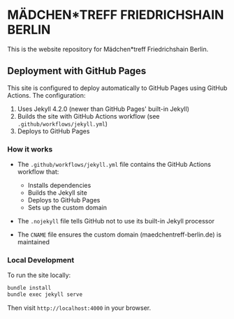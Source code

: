 # MÄDCHEN*TREFF FRIEDRICHSHAIN BERLIN

This is the website repository for Mädchen*treff Friedrichshain Berlin.

## Deployment with GitHub Pages

This site is configured to deploy automatically to GitHub Pages using GitHub Actions. The configuration:

1. Uses Jekyll 4.2.0 (newer than GitHub Pages' built-in Jekyll)
2. Builds the site with GitHub Actions workflow (see `.github/workflows/jekyll.yml`)
3. Deploys to GitHub Pages

### How it works

- The `.github/workflows/jekyll.yml` file contains the GitHub Actions workflow that:
  - Installs dependencies
  - Builds the Jekyll site
  - Deploys to GitHub Pages
  - Sets up the custom domain

- The `.nojekyll` file tells GitHub not to use its built-in Jekyll processor
- The `CNAME` file ensures the custom domain (maedchentreff-berlin.de) is maintained

### Local Development

To run the site locally:

```bash
bundle install
bundle exec jekyll serve
```

Then visit `http://localhost:4000` in your browser.
